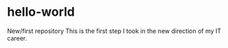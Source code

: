 # hello-world
New/first repository
This is the first step I took in the new direction of my IT career.
